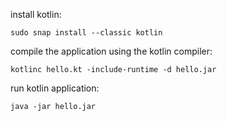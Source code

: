 install kotlin:
```
sudo snap install --classic kotlin
```
compile the application using the kotlin compiler:
```
kotlinc hello.kt -include-runtime -d hello.jar
```
run kotlin application:
```
java -jar hello.jar
```